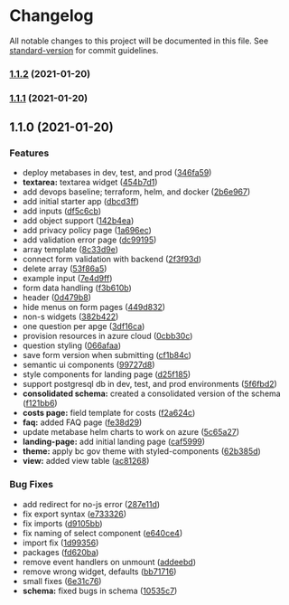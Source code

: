 # Changelog

All notable changes to this project will be documented in this file. See [standard-version](https://github.com/conventional-changelog/standard-version) for commit guidelines.

### [1.1.2](https://github.com/thebuttonclan/online-shop-form/compare/v1.1.1...v1.1.2) (2021-01-20)

### [1.1.1](https://github.com/thebuttonclan/online-shop-form/compare/v1.1.0...v1.1.1) (2021-01-20)

## 1.1.0 (2021-01-20)


### Features

* deploy metabases in dev, test, and prod ([346fa59](https://github.com/thebuttonclan/online-shop-form/commit/346fa595023ad32a78a4aee8d415723a582a4bec))
* **textarea:** textarea widget ([454b7d1](https://github.com/thebuttonclan/online-shop-form/commit/454b7d1e5b2a25a2bf8dace5c5933e7ad29b789f))
* add devops baseline; terraform, helm, and docker ([2b6e967](https://github.com/thebuttonclan/online-shop-form/commit/2b6e96714e020e5849fe9536ba20dcc90596dd32))
* add initial starter app ([dbcd3ff](https://github.com/thebuttonclan/online-shop-form/commit/dbcd3ffe8335c16daa2fd0ec5da14055fe8a24c8))
* add inputs ([df5c6cb](https://github.com/thebuttonclan/online-shop-form/commit/df5c6cbe4a80efd6f12108ebe56dd2e3c2de7028))
* add object support ([142b4ea](https://github.com/thebuttonclan/online-shop-form/commit/142b4ea8d9d394b7360ae16b83bc58b76874b755))
* add privacy policy page ([1a696ec](https://github.com/thebuttonclan/online-shop-form/commit/1a696ece6e228fa4d48cf830a0fdb578d9b5c5a0))
* add validation error page ([dc99195](https://github.com/thebuttonclan/online-shop-form/commit/dc991956b64d675be7cc8ed8226fe1f9826b63e6))
* array template ([8c33d9e](https://github.com/thebuttonclan/online-shop-form/commit/8c33d9ee853259144f26200fe3820f1a4dfa89b2))
* connect form validation with backend ([2f3f93d](https://github.com/thebuttonclan/online-shop-form/commit/2f3f93d915b788ac7bcb1f61bbbbbd8811bebe79))
* delete array ([53f86a5](https://github.com/thebuttonclan/online-shop-form/commit/53f86a5ede27c0ef5eba7ad02de38f3b5051ce8e))
* example input ([7e4d9ff](https://github.com/thebuttonclan/online-shop-form/commit/7e4d9ffcd3de2940bb6e3a58979a4e092b2b4784))
* form data handling ([f3b610b](https://github.com/thebuttonclan/online-shop-form/commit/f3b610b13ab4b0aad33bc29e50c02261a43b3d93))
* header ([0d479b8](https://github.com/thebuttonclan/online-shop-form/commit/0d479b80d91c33baa76da65cf2e5916d0f54e69c))
* hide menus on form pages ([449d832](https://github.com/thebuttonclan/online-shop-form/commit/449d832dbf85f57ea60cc3bba39e2a2e2e5fae7a))
* non-s widgets ([382b422](https://github.com/thebuttonclan/online-shop-form/commit/382b422b3efb8c5858e1fe1ecb2a4571e7506715))
* one question per apge ([3df16ca](https://github.com/thebuttonclan/online-shop-form/commit/3df16ca9d9831f6c25e455a715daf200a3b7bb13))
* provision resources in azure cloud ([0cbb30c](https://github.com/thebuttonclan/online-shop-form/commit/0cbb30cca4228ff8f1d22deacdcac1e00fc0efe3))
* question styling ([066afaa](https://github.com/thebuttonclan/online-shop-form/commit/066afaaf0647039d0039843322165739a2a9b5ce))
* save form version when submitting ([cf1b84c](https://github.com/thebuttonclan/online-shop-form/commit/cf1b84cb9168af15ac1a3938d30ace4c6a2078b7))
* semantic ui components ([99727d8](https://github.com/thebuttonclan/online-shop-form/commit/99727d850334efa582fffa58995c4fee90609406))
* style components for landing page ([d25f185](https://github.com/thebuttonclan/online-shop-form/commit/d25f18560a5f67660d4f1a1fb1081c1e88e6354f))
* support postgresql db in dev, test, and prod environments ([5f6fbd2](https://github.com/thebuttonclan/online-shop-form/commit/5f6fbd2954fbc1b750ca13b7c9f74aad7024947e))
* **consolidated schema:** created a consolidated version of the schema ([f121bb6](https://github.com/thebuttonclan/online-shop-form/commit/f121bb6d105553a48073b1bfa7e00b2228a67958))
* **costs page:** field template for costs ([f2a624c](https://github.com/thebuttonclan/online-shop-form/commit/f2a624cf747623b68234e90bf8edb94c6a836f4b))
* **faq:** added FAQ page ([fe38d29](https://github.com/thebuttonclan/online-shop-form/commit/fe38d29ea0a48e28816780afba5e7a5b95ac6cc7))
* update metabase helm charts to work on azure ([5c65a27](https://github.com/thebuttonclan/online-shop-form/commit/5c65a27361114a52d27cfc2a5ba14f95ac69d1eb))
* **landing-page:** add initial landing page ([caf5999](https://github.com/thebuttonclan/online-shop-form/commit/caf59991f0f29758ae153e364122a020974dceef))
* **theme:** apply bc gov theme with styled-components ([62b385d](https://github.com/thebuttonclan/online-shop-form/commit/62b385dd4058afd76cc3d41a1d0fdcca3d2af76e))
* **view:** added view table ([ac81268](https://github.com/thebuttonclan/online-shop-form/commit/ac812686abc1fcadd2e800d7cf9c6f298aaed6c3))


### Bug Fixes

* add redirect for no-js error ([287e11d](https://github.com/thebuttonclan/online-shop-form/commit/287e11db53e38533aa7d779cdd29d8fe964a6348))
* fix export syntax ([e733326](https://github.com/thebuttonclan/online-shop-form/commit/e733326906600236428d263a80d434d54de7e0f0))
* fix imports ([d9105bb](https://github.com/thebuttonclan/online-shop-form/commit/d9105bb39c100deac76d50ea3ab785f9547a64b2))
* fix naming of select component ([e640ce4](https://github.com/thebuttonclan/online-shop-form/commit/e640ce4e310f859587aa364e1e3f6d1c8dac6fed))
* import fix ([1d99356](https://github.com/thebuttonclan/online-shop-form/commit/1d99356c1874259e651a2df597e9cdd04cc3353a))
* packages ([fd620ba](https://github.com/thebuttonclan/online-shop-form/commit/fd620ba00d9d1e314820f81f8d3a1e9cf59fa3e0))
* remove event handlers on unmount ([addeebd](https://github.com/thebuttonclan/online-shop-form/commit/addeebdf68ee05f62c9ee0390ee46af6d5db4e65))
* remove wrong widget, defaults ([bb71716](https://github.com/thebuttonclan/online-shop-form/commit/bb71716a12c7f96c45716dbb8525c9a612311e8d))
* small fixes ([6e31c76](https://github.com/thebuttonclan/online-shop-form/commit/6e31c76479b2ba936ef4307f3e338622a9e07f11))
* **schema:** fixed bugs in schema ([10535c7](https://github.com/thebuttonclan/online-shop-form/commit/10535c78b873fcd74bac1ac76861148fcdb27690))
